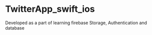 # TwitterApp_swift_ios
Developed as a part of learning firebase Storage, Authentication and database
